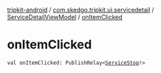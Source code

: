 [tripkit-android](../../index.md) / [com.skedgo.tripkit.ui.servicedetail](../index.md) / [ServiceDetailViewModel](index.md) / [onItemClicked](./on-item-clicked.md)

# onItemClicked

`val onItemClicked: PublishRelay<`[`ServiceStop`](../../com.skedgo.tripkit.common.model/-service-stop/index.md)`!>`